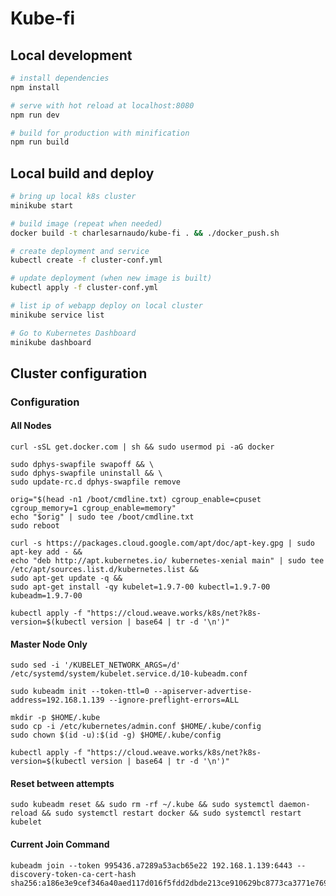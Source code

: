 # Kube-fi

## Local development

``` bash
# install dependencies
npm install

# serve with hot reload at localhost:8080
npm run dev

# build for production with minification
npm run build
```

## Local build and deploy

``` bash
# bring up local k8s cluster
minikube start

# build image (repeat when needed)
docker build -t charlesarnaudo/kube-fi . && ./docker_push.sh

# create deployment and service
kubectl create -f cluster-conf.yml

# update deployment (when new image is built)
kubectl apply -f cluster-conf.yml

# list ip of webapp deploy on local cluster
minikube service list

# Go to Kubernetes Dashboard
minikube dashboard

```

## Cluster configuration
### Configuration
#### All Nodes
    curl -sSL get.docker.com | sh && sudo usermod pi -aG docker

    sudo dphys-swapfile swapoff && \
    sudo dphys-swapfile uninstall && \
    sudo update-rc.d dphys-swapfile remove

    orig="$(head -n1 /boot/cmdline.txt) cgroup_enable=cpuset cgroup_memory=1 cgroup_enable=memory"
    echo "$orig" | sudo tee /boot/cmdline.txt
    sudo reboot

    curl -s https://packages.cloud.google.com/apt/doc/apt-key.gpg | sudo apt-key add - &&
    echo "deb http://apt.kubernetes.io/ kubernetes-xenial main" | sudo tee /etc/apt/sources.list.d/kubernetes.list &&
    sudo apt-get update -q &&
    sudo apt-get install -qy kubelet=1.9.7-00 kubectl=1.9.7-00 kubeadm=1.9.7-00

    kubectl apply -f "https://cloud.weave.works/k8s/net?k8s-version=$(kubectl version | base64 | tr -d '\n')"

#### Master Node Only
    sudo sed -i '/KUBELET_NETWORK_ARGS=/d' /etc/systemd/system/kubelet.service.d/10-kubeadm.conf

    sudo kubeadm init --token-ttl=0 --apiserver-advertise-address=192.168.1.139 --ignore-preflight-errors=ALL

    mkdir -p $HOME/.kube
    sudo cp -i /etc/kubernetes/admin.conf $HOME/.kube/config
    sudo chown $(id -u):$(id -g) $HOME/.kube/config

    kubectl apply -f "https://cloud.weave.works/k8s/net?k8s-version=$(kubectl version | base64 | tr -d '\n')"

#### Reset between attempts
    sudo kubeadm reset && sudo rm -rf ~/.kube && sudo systemctl daemon-reload && sudo systemctl restart docker && sudo systemctl restart kubelet

#### Current Join Command
    kubeadm join --token 995436.a7289a53acb65e22 192.168.1.139:6443 --discovery-token-ca-cert-hash sha256:a186e3e9cef346a40aed117d016f5fdd2dbde213ce910629bc8773ca3771e769
